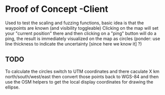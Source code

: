 Proof of Concept -Client
========================

Used to test the scaling and fuzzing functions, basic idea is that the waypoints are known (and visibility toggleable)
Clicking on the map will set your "current position" there and then clicking on a "ping" button will do a ping, the result
is immediately visualized on the map as circles (ponder: use line thickness to indicate the uncertainty [since here we know it] ?)

## TODO

To calculate the circles switch to UTM coordinates and there caculate X km north/south/west/east then convert those points back to WGS-84
and then use the OSM helpers to get the local display coordinates for drawing the ellipse.